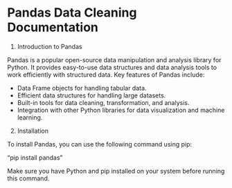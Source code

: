 <h1>Pandas Data Cleaning Documentation</h1>

1. Introduction to Pandas

Pandas is a popular open-source data manipulation and analysis library for Python. It provides easy-to-use data structures and data analysis tools to work efficiently with structured data.
Key features of Pandas include:

- Data Frame objects for handling tabular data.
- Efficient data structures for handling large datasets.
- Built-in tools for data cleaning, transformation, and analysis.
- Integration with other Python libraries for data visualization and machine learning.

2. Installation

To install Pandas, you can use the following command using pip:

“pip install pandas”

Make sure you have Python and pip installed on your system before running this command.
